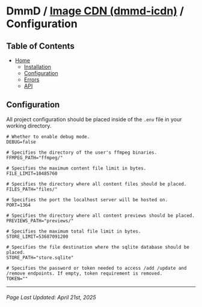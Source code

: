 # DmmD / [Image CDN (dmmd-icdn)](../README.md) / Configuration

## Table of Contents

- [Home](../README.md)
    - [Installation](./installation.md)
    - [Configuration](./configuration.md)
    - [Errors](./errors.md)
    - [API](./api.md)

## Configuration

All project configuration should be placed inside of the `.env` file in your working directory.

```env
# Whether to enable debug mode.
DEBUG=false

# Specifies the directory of the user's ffmpeg binaries.
FFMPEG_PATH="ffmpeg/"

# Specifies the maximum content file limit in bytes.
FILE_LIMIT=10485760

# Specifies the directory where all content files should be placed.
FILES_PATH="files/"

# Specifies the port the localhost server will be hosted on.
PORT=1364

# Specifies the directory where all content previews should be placed.
PREVIEWS_PATH="previews/"

# Specifies the maximum total file limit in bytes.
STORE_LIMIT=53687091200

# Specifies the file destination where the sqlite database should be placed.
STORE_PATH="store.sqlite"

# Specifies the password or token needed to access /add /update and /remove endpoints. If empty, token requirement is removed.
TOKEN=""
```

---

###### Page Last Updated: April 21st, 2025
